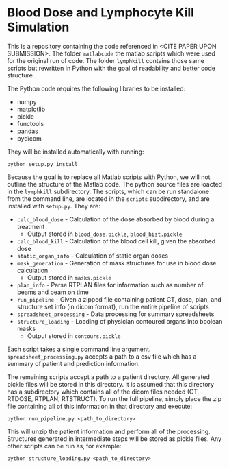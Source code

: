 # Blood Dose and Lymphocyte Kill Simulation

This is a repository containing the code referenced in \<CITE PAPER UPON SUBMISSION\>. The folder `matlabcode` the matlab scripts which were used for the original run of code. The folder `lymphkill` contains those same scripts but rewritten in Python with the goal of readability and better code structure. 

The Python code requires the following libraries to be installed:
- numpy
- matplotlib
- pickle
- functools
- pandas
- pydicom

They will be installed automatically with running:

`python setup.py install`

Because the goal is to replace all Matlab scripts with Python, we will not outline the structure of the Matlab code. The python source files are loacted in the `lymphkill` subdirectory. The scripts, which can be run standalone from the command line, are located in the `scripts` subdirectory, and are installed with `setup.py`. They are:
- `calc_blood_dose` - Calculation of the dose absorbed by blood during a treatment
  - Output stored in `blood_dose.pickle`, `blood_hist.pickle`
- `calc_blood_kill` - Calculation of the blood cell kill, given the absorbed dose
- `static_organ_info` - Calculation of static organ doses
- `mask_generation` - Generation of mask structures for use in blood dose calculation
  - Output stored in `masks.pickle`
- `plan_info` - Parse RTPLAN files for information such as number of beams and beam on time
- `run_pipeline` - Given a zipped file containing patient CT, dose, plan, and structure set info (in dicom format), run the entire pipeline of scripts
- `spreadsheet_processing` - Data processing for summary spreadsheets
- `structure_loading` - Loading of physician contoured organs into boolean masks
  - Output stored in `contours.pickle`

Each script takes a single command line argument. `spreadsheet_processing.py` accepts a path to a csv file which has a summary of patient and prediction information. 

The remaining scripts accept a path to a patient directory. All generated pickle files will be stored in this directory. It is assumed that this directory has a subdirectory which contains all of the dicom files needed (CT, RTDOSE, RTPLAN, RTSTRUCT). To run the full pipeline, simply place the zip file containing all of this information in that directory and execute:

`python run_pipeline.py <path_to_directory>`

This will unzip the patient information and perform all of the processing. Structures generated in intermediate steps will be stored as pickle files. Any other scripts can be run as, for example:

`python structure_loading.py <path_to_directory>`
